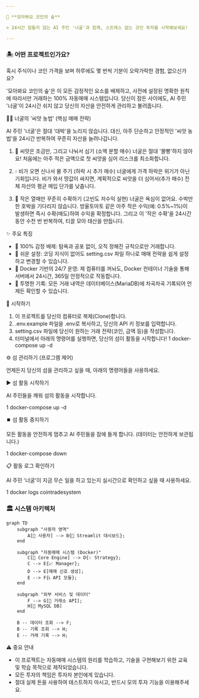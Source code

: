 ```yaml
---

🌳 **모아봐요 코인의 숲**

> 24시간 잠들지 않는 AI 주민 '너굴'과 함께, 스트레스 없는 코인 투자를 시작해보세요!

---
```


### 🏝️ 어떤 프로젝트인가요?

혹시 주식이나 코인 가격을 보며 하루에도 몇 번씩 기분이 오락가락한 경험, 없으신가요?

  '모아봐요 코인의 숲'은 이 모든 감정적인 요소를 배제하고, 사전에 설정된 명확한 원칙에 따라서만 거래하는 100% 자동매매 시스템입니다. 당신이 잠든
  사이에도, AI 주민 '너굴'이 24시간 쉬지 않고 당신의 자산을 안전하게 관리하고 불려줍니다.

  🧑‍🌾 너굴의 '씨앗 농법' (핵심 매매 전략)

  AI 주민 '너굴'은 절대 '대박'을 노리지 않습니다. 대신, 아주 단순하고 안정적인 '씨앗 농법'을 24시간 반복하여 꾸준히 자산을 늘려나갑니다.

  1. 🌱 씨앗은 조금만, 그리고 나눠서 심기 (소액 분할 매수)
  너굴은 절대 '몰빵'하지 않아요! 처음에는 아주 적은 금액으로 첫 씨앗을 심어 리스크를 최소화합니다.

  2. 💧 비가 오면 신나서 물 주기 (하락 시 추가 매수)
  너굴에게 가격 하락은 위기가 아닌 기회입니다. 비가 와서 땅값이 싸지면, 계획적으로 씨앗을 더 심어서(추가 매수) 전체 자산의 평균 매입 단가를
  낮춥니다.

  3. 🍅 작은 열매만 꾸준히 수확하기 (고빈도 저수익 실현)
  너굴은 욕심이 없어요. 수박만 한 호박을 기다리지 않습니다. 방울토마토 같은 아주 작은 수익(예: 0.5%~1%)이 발생하면 즉시 수확(매도)하여 수익을
  확정합니다. 그리고 이 '작은 수확'을 24시간 동안 수천 번 반복하여, 티끌 모아 태산을 만듭니다.

  ✨ 주요 특징

   * 🤖 100% 감정 배제: 탐욕과 공포 없이, 오직 정해진 규칙으로만 거래합니다.
   * 📝 쉬운 설정: 코딩 지식이 없어도 setting.csv 파일 하나로 매매 전략을 쉽게 설정하고 변경할 수 있습니다.
   * 🐳 Docker 기반의 24/7 운영: 제 컴퓨터를 꺼놔도, Docker 컨테이너 기술을 통해 서버에서 24시간, 365일 안정적으로 작동합니다.
   * 🧾 투명한 기록: 모든 거래 내역은 데이터베이스(MariaDB)에 차곡차곡 기록되어 언제든 확인할 수 있습니다.

  🚀 시작하기

   1. 이 프로젝트를 당신의 컴퓨터로 복제(Clone)합니다.
   2. .env.example 파일을 .env로 복사하고, 당신의 API 키 정보를 입력합니다.
   3. setting.csv 파일에 당신이 원하는 거래 전략(코인, 금액 등)을 작성합니다.
   4. 터미널에서 아래의 명령어를 실행하면, 당신의 섬이 활동을 시작합니다!
   1     docker-compose up -d

  ⚙️ 섬 관리하기 (프로그램 제어)

  언제든지 당신의 섬을 관리하고 싶을 때, 아래의 명령어들을 사용하세요.

  ▶️ 섬 활동 시작하기

  AI 주민들을 깨워 섬의 활동을 시작합니다.

   1 docker-compose up -d

  ⏹️ 섬 활동 중지하기

  모든 활동을 안전하게 멈추고 AI 주민들을 잠에 들게 합니다. (데이터는 안전하게 보관됩니다.)

   1 docker-compose down

  📋 활동 로그 확인하기

  AI 주민 '너굴'이 지금 무슨 일을 하고 있는지 실시간으로 확인하고 싶을 때 사용하세요.

   1 docker logs cointradesystem

### 🏛️ 시스템 아키텍처

```mermaid
graph TD
    subgraph "사용자 영역"
        A[👤 사용자] --> B{🌳 Streamlit 대시보드};
    end

    subgraph "자동매매 시스템 (Docker)"
        C[🚀 Core Engine] --> D{💡 Strategy};
        C --> E{📈 Manager};
        D --> E[매매 신호 생성];
        E --> F{📞 API 모듈};
    end

    subgraph "외부 서비스 및 데이터"
        F --> G[🏦 거래소 API];
        H[💾 MySQL DB]
    end

    B -- 데이터 조회 --> F;
    B -- 기록 조회 --> H;
    E -- 거래 기록 --> H;
```

  ⚠️ 중요 안내

   * 이 프로젝트는 자동매매 시스템의 원리를 학습하고, 기술을 구현해보기 위한 교육 및 학습 목적으로 제작되었습니다.
   * 모든 투자의 책임은 투자자 본인에게 있습니다.
   * 절대 실제 돈을 사용하여 테스트하지 마시고, 반드시 모의 투자 기능을 이용해주세요.